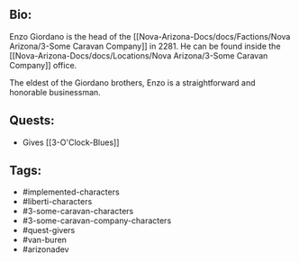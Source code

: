 ## Bio:

Enzo Giordano is the head of the [[Nova-Arizona-Docs/docs/Factions/Nova Arizona/3-Some Caravan Company]] in 2281. He can be found inside the [[Nova-Arizona-Docs/docs/Locations/Nova Arizona/3-Some Caravan Company]] office.

The eldest of the Giordano brothers, Enzo is a straightforward and honorable businessman.

## Quests:

- Gives [[3-O'Clock-Blues]]

## Tags:

- #implemented-characters
- #liberti-characters
- #3-some-caravan-characters
- #3-some-caravan-company-characters
- #quest-givers
- #van-buren
- #arizonadev